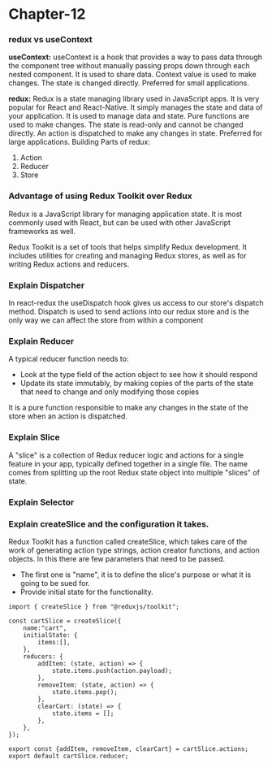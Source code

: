 # Chapter-12

### redux vs useContext

**useContext:**
useContext is a hook that provides a way to pass data through the component tree without manually passing props down through each nested component. 
It is used to share data.
Context value is used to make changes.
The state is changed directly.
Preferred for small applications.

**redux:**
Redux is a state managing library used in JavaScript apps. It is very popular for React and React-Native. It simply manages the state and data of your application.
It is used to manage data and state.
Pure functions are used to make changes.
The state is read-only and cannot be changed directly. An action is dispatched to make any changes in state.
Preferred for large applications.
Building Parts of redux:
1. Action
2. Reducer
3. Store

### Advantage of using Redux Toolkit over Redux
Redux is a JavaScript library for managing application state. It is most commonly used with React, but can be used with other JavaScript frameworks as well. 

Redux Toolkit is a set of tools that helps simplify Redux development. It includes utilities for creating and managing Redux stores, as well as for writing Redux actions and reducers.

### Explain Dispatcher
In react-redux the useDispatch hook gives us access to our store's dispatch method. Dispatch is used to send actions into our redux store and is the only way we can affect the store from within a component

### Explain Reducer
A typical reducer function needs to:

- Look at the type field of the action object to see how it should respond
- Update its state immutably, by making copies of the parts of the state that need to change and only modifying those copies

It is a pure function responsible to make any changes in the state of the store when an action is dispatched.

### Explain Slice
A "slice" is a collection of Redux reducer logic and actions for a single feature in your app, typically defined together in a single file. The name comes from splitting up the root Redux state object into multiple "slices" of state.

### Explain Selector

### Explain createSlice and the configuration it takes.
Redux Toolkit has a function called createSlice, which takes care of the work of generating action type strings, action creator functions, and action objects.
In this there are few parameters that need to be passed.

- The first one is "name", it is to define the slice's purpose or what it is going to be sued for.
- Provide initial state for the functionality.
```
import { createSlice } from "@reduxjs/toolkit";

const cartSlice = createSlice({
    name:"cart",
    initialState: {
        items:[],
    },
    reducers: {
        addItem: (state, action) => {
            state.items.push(action.payload);
        },
        removeItem: (state, action) => {
            state.items.pop();
        },
        clearCart: (state) => {
            state.items = [];
        },
    },
});

export const {addItem, removeItem, clearCart} = cartSlice.actions;
export default cartSlice.reducer;
```
